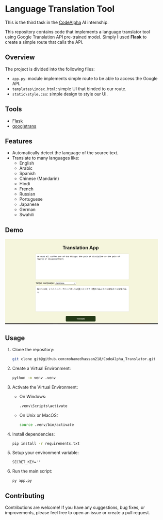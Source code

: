# Language Translation Tool

This is the third task in the [CodeAlpha](https://www.codealpha.tech/) AI internship.

This repository contains code that implements a language translator tool using Google Translation API pre-trained model. Simply I used **Flask** to create a simple route that calls the API. 


## Overview

The project is divided into the following files:

- `app.py`: module implements simple route to be able to access the Google API.
- `templates\index.html`: simple UI that binded to our route.
- `static\style.css`: simple design to style our UI. 


## Tools

- [Flask](https://flask.palletsprojects.com/en/3.0.x/)
- [googletrans](https://py-googletrans.readthedocs.io/en/latest/)


## Features

- Automatically detect the language of the source text.
- Translate to many languages like:
  - English
  - Arabic
  - Spanish
  - Chinese (Mandarin)
  - Hindi
  - French
  - Russian
  - Portuguese
  - Japanese
  - German
  - Swahili


## Demo

![Demo](Demo.png)


## Usage

1. Clone the repository:

    ```bash
    git clone git@github.com:mohamedhassan218/CodeAlpha_Translator.git
    ```

2. Create a Virtual Environment:
    ```bash
    python -m venv .venv
    ```

3. Activate the Virtual Environment:
    - On Windows:
        ```bash
        .venv\Scripts\activate
        ```

    - On Unix or MacOS:
        ```bash
        source .venv/bin/activate
        ```

4. Install dependencies:
    ```bash
    pip install -r requirements.txt
    ```

5. Setup your environment variable:
   ```.env
   SECRET_KEY=''
   ```

6. Run the main script:

    ```bash
    py app.py
    ```


## Contributing

Contributions are welcome! If you have any suggestions, bug fixes, or improvements, please feel free to open an issue or create a pull request.